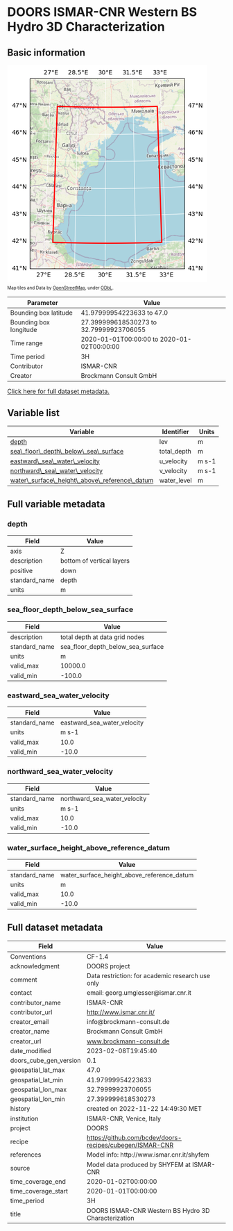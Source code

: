 # DOORS ISMAR-CNR Western BS Hydro 3D Characterization

## Basic information

![Bounding box map](west2018_01_01_2020_reg_hydro_0.01.l-9x503x541.zarr.png)<br>
<span style="font-size: x-small">Map tiles and Data by <a href="http://openstreetmap.org">OpenStreetMap</a>, under <a href="http://www.openstreetmap.org/copyright">ODbL</a>.</span>

| Parameter | Value |
| ---- | ---- |
| Bounding box latitude | 41.97999954223633 to 47.0 |
| Bounding box longitude | 27.399999618530273 to 32.79999923706055 |
| Time range | 2020-01-01T00:00:00 to 2020-01-02T00:00:00 |
| Time period | 3H |
| Contributor | ISMAR-CNR |
| Creator | Brockmann Consult GmbH |

[Click here for full dataset metadata.](#full-metadata)

## Variable list

| Variable | Identifier | Units |
| ---- | ---- | ---- |
| [depth](#lev) | lev | m |
| [sea\\\_floor\\\_depth\\\_below\\\_sea\\\_surface](#total\_depth) | total\_depth | m |
| [eastward\\\_sea\\\_water\\\_velocity](#u\_velocity) | u\_velocity | m s\-1 |
| [northward\\\_sea\\\_water\\\_velocity](#v\_velocity) | v\_velocity | m s\-1 |
| [water\\\_surface\\\_height\\\_above\\\_reference\\\_datum](#water\_level) | water\_level | m |

## Full variable metadata

### <a name="lev"></a>depth

| Field | Value |
| ---- | ---- |
| axis | Z |
| description | bottom of vertical layers |
| positive | down |
| standard\_name | depth |
| units | m |

### <a name="total_depth"></a>sea_floor_depth_below_sea_surface

| Field | Value |
| ---- | ---- |
| description | total depth at data grid nodes |
| standard\_name | sea\_floor\_depth\_below\_sea\_surface |
| units | m |
| valid\_max | 10000.0 |
| valid\_min | -100.0 |

### <a name="u_velocity"></a>eastward_sea_water_velocity

| Field | Value |
| ---- | ---- |
| standard\_name | eastward\_sea\_water\_velocity |
| units | m s\-1 |
| valid\_max | 10.0 |
| valid\_min | -10.0 |

### <a name="v_velocity"></a>northward_sea_water_velocity

| Field | Value |
| ---- | ---- |
| standard\_name | northward\_sea\_water\_velocity |
| units | m s\-1 |
| valid\_max | 10.0 |
| valid\_min | -10.0 |

### <a name="water_level"></a>water_surface_height_above_reference_datum

| Field | Value |
| ---- | ---- |
| standard\_name | water\_surface\_height\_above\_reference\_datum |
| units | m |
| valid\_max | 10.0 |
| valid\_min | -10.0 |

## <a name="full-metadata"></a>Full dataset metadata

| Field | Value |
| ---- | ---- |
| Conventions | CF\-1\.4 |
| acknowledgment | DOORS project |
| comment | Data restriction: for academic research use only |
| contact | email: georg\.umgiesser@ismar\.cnr\.it |
| contributor\_name | ISMAR\-CNR |
| contributor\_url | [http://www\.ismar\.cnr\.it/](http://www.ismar.cnr.it/) |
| creator\_email | info@brockmann\-consult\.de |
| creator\_name | Brockmann Consult GmbH |
| creator\_url | [www\.brockmann\-consult\.de](http://www.brockmann-consult.de) |
| date\_modified | 2023\-02\-08T19:45:40 |
| doors\_cube\_gen\_version | 0\.1 |
| geospatial\_lat\_max | 47.0 |
| geospatial\_lat\_min | 41.97999954223633 |
| geospatial\_lon\_max | 32.79999923706055 |
| geospatial\_lon\_min | 27.399999618530273 |
| history | created on 2022\-11\-22 14:49:30 MET |
| institution | ISMAR\-CNR, Venice, Italy |
| project | DOORS |
| recipe | [https://github\.com/bcdev/doors\-recipes/cubegen/ISMAR\-CNR](https://github.com/bcdev/doors-recipes/cubegen/ISMAR-CNR) |
| references | Model info: http://www\.ismar\.cnr\.it/shyfem |
| source | Model data produced by SHYFEM at ISMAR\-CNR |
| time\_coverage\_end | 2020\-01\-02T00:00:00 |
| time\_coverage\_start | 2020\-01\-01T00:00:00 |
| time\_period | 3H |
| title | DOORS ISMAR\-CNR Western BS Hydro 3D Characterization |

